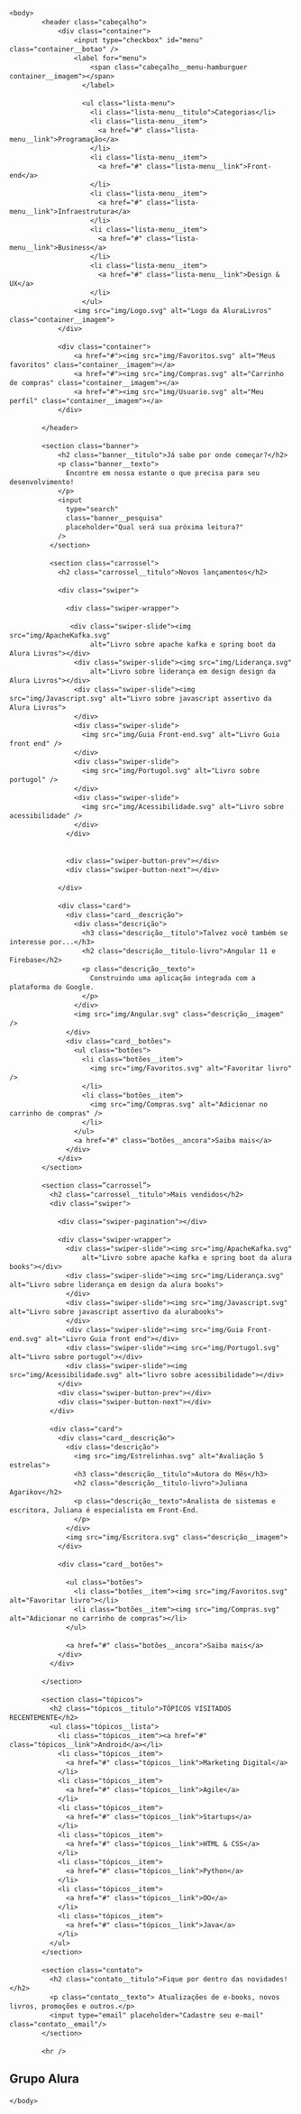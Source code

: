<html>
    <head>
        <meta charset="UTF-8">
        <meta name="viewport" content="width=device-width, initial-scale=1.0">
        <title> AluraLivros </title>
        <link rel="stylesheet" href="Resetar.css">
        <link rel="preconnect" href="https://fonts.googleapis.com" />
  <link rel="preconnect" href="https://fonts.gstatic.com" crossorigin />
  <link href="https://fonts.googleapis.com/css?family=Poppins:wght@300;400;500;700&display=swap" rel="stylesheet"
  />
<link
  rel="stylesheet"
  href="https://cdn.jsdelivr.net/npm/swiper@11/swiper-bundle.min.css"
/>
        <link rel="stylesheet" href="Estilo.css">
    </head>

    <body>
            <header class="cabeçalho">
                <div class="container">
                    <input type="checkbox" id="menu" class="container__botao" />
                    <label for="menu">
                        <span class="cabeçalho__menu-hamburguer container__imagem"></span>
                      </label>

                      <ul class="lista-menu">
                        <li class="lista-menu__titulo">Categorias</li>
                        <li class="lista-menu__item">
                          <a href="#" class="lista-menu__link">Programação</a>
                        </li>
                        <li class="lista-menu__item">
                          <a href="#" class="lista-menu__link">Front-end</a>
                        </li>
                        <li class="lista-menu__item">
                          <a href="#" class="lista-menu__link">Infraestrutura</a>
                        </li>
                        <li class="lista-menu__item">
                          <a href="#" class="lista-menu__link">Business</a>
                        </li>
                        <li class="lista-menu__item">
                          <a href="#" class="lista-menu__link">Design & UX</a>
                        </li>
                      </ul>
                    <img src="img/Logo.svg" alt="Logo da AluraLivros" class="container__imagem">
                </div>

                <div class="container">
                    <a href="#"><img src="img/Favoritos.svg" alt="Meus favoritos" class="container__imagem"></a>
                    <a href="#"><img src="img/Compras.svg" alt="Carrinho de compras" class="container__imagem"></a>
                    <a href="#"><img src="img/Usuario.svg" alt="Meu perfil" class="container__imagem"></a>
                </div>

            </header>

            <section class="banner">
                <h2 class="banner__titulo">Já sabe por onde começar?</h2>
                <p class="banner__texto">
                  Encontre em nossa estante o que precisa para seu desenvolvimento!
                </p>
                <input
                  type="search"
                  class="banner__pesquisa"
                  placeholder="Qual será sua próxima leitura?"
                />
              </section>

              <section class="carrossel">
                <h2 class="carrossel__titulo">Novos lançamentos</h2>
            
                <div class="swiper">
            
                  <div class="swiper-wrapper">
              
                   <div class="swiper-slide"><img src="img/ApacheKafka.svg"
                        alt="Livro sobre apache kafka e spring boot da Alura Livros"></div>
                    <div class="swiper-slide"><img src="img/Liderança.svg"
                        alt="Livro sobre liderança em design design da Alura Livros"></div>
                    <div class="swiper-slide"><img src="img/Javascript.svg" alt="Livro sobre javascript assertivo da Alura Livros">
                    </div>
                    <div class="swiper-slide">
                      <img src="img/Guia Front-end.svg" alt="Livro Guia front end" />
                    </div>
                    <div class="swiper-slide">
                      <img src="img/Portugol.svg" alt="Livro sobre portugol" />
                    </div>
                    <div class="swiper-slide">
                      <img src="img/Acessibilidade.svg" alt="Livro sobre acessibilidade" />
                    </div>
                  </div>
            
            
                  <div class="swiper-button-prev"></div>
                  <div class="swiper-button-next"></div>
            
                </div>
            
                <div class="card">
                  <div class="card__descrição">
                    <div class="descrição">
                      <h3 class="descrição__titulo">Talvez você também se interesse por...</h3>
                      <h2 class="descrição__titulo-livro">Angular 11 e Firebase</h2>
                      <p class="descrição__texto">
                        Construindo uma aplicação integrada com a plataforma do Google.
                      </p>
                    </div>
                    <img src="img/Angular.svg" class="descrição__imagem" />
                  </div>
                  <div class="card__botões">
                    <ul class="botões">
                      <li class="botões__item">
                        <img src="img/Favoritos.svg" alt="Favoritar livro" />
                      </li>
                      <li class="botões__item">
                        <img src="img/Compras.svg" alt="Adicionar no carrinho de compras" />
                      </li>
                    </ul>
                    <a href="#" class="botões__ancora">Saiba mais</a>
                  </div>
                </div>
            </section>

            <section class=”carrossel”>
              <h2 class="carrossel__titulo">Mais vendidos</h2>
              <div class="swiper">

                <div class="swiper-pagination"></div>
          
                <div class="swiper-wrapper">
                  <div class="swiper-slide"><img src="img/ApacheKafka.svg"
                      alt="Livro sobre apache kafka e spring boot da alura books"></div>
                  <div class="swiper-slide"><img src="img/Liderança.svg" alt="Livro sobre liderança em design da alura books">
                  </div>
                  <div class="swiper-slide"><img src="img/Javascript.svg" alt="Livro sobre javascript assertivo da alurabooks">
                  </div>
                  <div class="swiper-slide"><img src="img/Guia Front-end.svg" alt="Livro Guia front end"></div>
                  <div class="swiper-slide"><img src="img/Portugol.svg" alt="Livro sobre portugol"></div>
                  <div class="swiper-slide"><img src="img/Acessibilidade.svg" alt="livro sobre acessibilidade"></div>
                </div>
                <div class="swiper-button-prev"></div>
                <div class="swiper-button-next"></div>
              </div>
          
              <div class="card">
                <div class="card__descrição">
                  <div class="descrição">
                    <img src="img/Estrelinhas.svg" alt="Avaliação 5 estrelas">
                    <h3 class="descrição__titulo">Autora do Mês</h3>
                    <h2 class="descrição__titulo-livro">Juliana Agarikov</h2>
                    <p class="descrição__texto">Analista de sistemas e escritora, Juliana é especialista em Front-End.
                    </p>
                  </div>
                  <img src="img/Escritora.svg" class="descrição__imagem">
                </div>
          
                <div class="card__botões">
                 
                  <ul class="botões">
                    <li class="botões__item"><img src="img/Favoritos.svg" alt="Favoritar livro"></li>
                    <li class="botões__item"><img src="img/Compras.svg" alt="Adicionar no carrinho de compras"></li>
                  </ul>
                 
                  <a href="#" class="botões__ancora">Saiba mais</a>
                </div>
              </div>
        
            </section>

            <section class="tópicos">
              <h2 class="tópicos__titulo">TÓPICOS VISITADOS RECENTEMENTE</h2>
              <ul class="tópicos__lista">
                <li class="tópicos__item"><a href="#" class="tópicos__link">Android</a></li>
                <li class="tópicos__item">
                  <a href="#" class="tópicos__link">Marketing Digital</a>
                </li>
                <li class="tópicos__item">
                  <a href="#" class="tópicos__link">Agile</a>
                </li>
                <li class="tópicos__item">
                  <a href="#" class="tópicos__link">Startups</a>
                </li>
                <li class="tópicos__item">
                  <a href="#" class="tópicos__link">HTML & CSS</a>
                </li>
                <li class="tópicos__item">
                  <a href="#" class="tópicos__link">Python</a>
                </li>
                <li class="tópicos__item">
                  <a href="#" class="tópicos__link">OO</a>
                </li>
                <li class="tópicos__item">
                  <a href="#" class="tópicos__link">Java</a>
                </li>
              </ul>
            </section>

            <section class="contato">
              <h2 class="contato__titulo">Fique por dentro das novidades!</h2>
              <p class="contato__texto"> Atualizações de e-books, novos livros, promoções e outros.</p>
              <input type="email" placeholder="Cadastre seu e-mail" class="contato__email"/>
            </section>

            <hr />

<footer class="rodapé">
  <h2 class="rodapé__titulo">Grupo Alura</h2>
</footer>

<script src="https://cdn.jsdelivr.net/npm/swiper@11/swiper-bundle.min.js"></script>
<script>
    const swiper = new Swiper(".swiper", {
      spaceBetween: 10,
      slidesPerView: 3,
      pagination: {
        el: ".swiper-pagination",
        type: "bullets",
      },
    });
  </script>
    </body>
    
</html>
